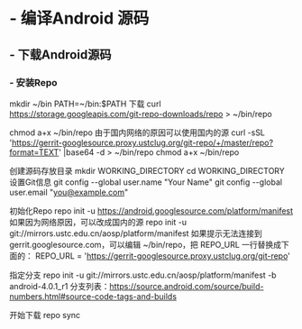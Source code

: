 # - 编译Android 源码
  ## - 下载Android源码
  ### - 安装Repo
  mkdir ~/bin
  PATH=~/bin:$PATH
  下载
  curl https://storage.googleapis.com/git-repo-downloads/repo > ~/bin/repo
  
  chmod a+x ~/bin/repo
  由于国内网络的原因可以使用国内的源
  curl -sSL  'https://gerrit-googlesource.proxy.ustclug.org/git-repo/+/master/repo?format=TEXT' |base64 -d > ~/bin/repo
  chmod a+x ~/bin/repo
  
  创建源码存放目录
  mkdir WORKING_DIRECTORY
  cd WORKING_DIRECTORY
  设置Git信息
  git config --global user.name "Your Name"
  git config --global user.email "you@example.com"
  
  初始化Repo
  repo init -u https://android.googlesource.com/platform/manifest
  如果因为网络原因，可以改成国内的源
  repo init -u git://mirrors.ustc.edu.cn/aosp/platform/manifest
  如果提示无法连接到 gerrit.googlesource.com，可以编辑 ~/bin/repo，把 REPO_URL 一行替换成下面的：
  REPO_URL = 'https://gerrit-googlesource.proxy.ustclug.org/git-repo'
  
  指定分支
  repo init -u git://mirrors.ustc.edu.cn/aosp/platform/manifest -b android-4.0.1_r1
  分支列表：https://source.android.com/source/build-numbers.html#source-code-tags-and-builds
  
  开始下载
  repo sync
  
  
